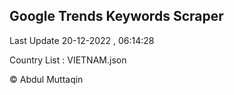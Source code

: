 

## Google Trends Keywords Scraper 
 
Last Update 20-12-2022 , 06:14:28

Country List :
VIETNAM.json



© Abdul Muttaqin 
